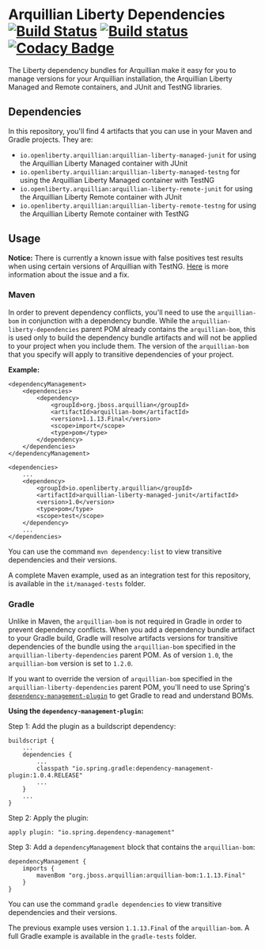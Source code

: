 # Arquillian Liberty Dependencies [![Build Status](https://travis-ci.org/WASdev/arquillian-liberty-dependencies.svg?branch=master)](https://travis-ci.org/WASdev/arquillian-liberty-dependencies) [![Build status](https://ci.appveyor.com/api/projects/status/syrn0ekwwh78vb57/branch/master?svg=true)](https://ci.appveyor.com/project/wasdevb1/arquillian-liberty-dependencies/branch/master) [![Codacy Badge](https://api.codacy.com/project/badge/Grade/12d14e910ecf4cdaa341f348e39c4182)](https://www.codacy.com/app/wasdevb1/arquillian-liberty-dependencies?utm_source=github.com&amp;utm_medium=referral&amp;utm_content=WASdev/arquillian-liberty-dependencies&amp;utm_campaign=Badge_Grade)

The Liberty dependency bundles for Arquillian make it easy for you to manage versions for your Arquillian installation, the Arquillian Liberty Managed and Remote containers, and JUnit and TestNG libraries. 

## Dependencies

In this repository, you'll find 4 artifacts that you can use in your Maven and Gradle projects. They are:

- `io.openliberty.arquillian:arquillian-liberty-managed-junit` for using the Arquillian Liberty Managed container with JUnit
- `io.openliberty.arquillian:arquillian-liberty-managed-testng` for using the Arquillian Liberty Managed container with TestNG
- `io.openliberty.arquillian:arquillian-liberty-remote-junit` for using the Arquillian Liberty Remote container with JUnit
- `io.openliberty.arquillian:arquillian-liberty-remote-testng` for using the Arquillian Liberty Remote container with TestNG

## Usage

**Notice:** There is currently a known issue with false positives test results when using certain versions of Arquillian with TestNG. [Here](docs/testng-false-positives.md) is more information about the issue and a fix. 

### Maven

In order to prevent dependency conflicts, you'll need to use the `arquillian-bom` in conjunction with a dependency bundle. While the `arquillian-liberty-dependencies` parent POM already contains the `arquillian-bom`, this is used only to build the dependency bundle artifacts and will not be applied to your project when you include them. The version of the `arquillian-bom` that you specify will apply to transitive dependencies of your project. 

**Example:**

```
<dependencyManagement>
	<dependencies>
		<dependency>
			<groupId>org.jboss.arquillian</groupId>
			<artifactId>arquillian-bom</artifactId>
			<version>1.1.13.Final</version>
			<scope>import</scope>
			<type>pom</type>
		</dependency>
	</dependencies>
</dependencyManagement>

<dependencies>
	...
	<dependency>
		<groupId>io.openliberty.arquillian</groupId>
		<artifactId>arquillian-liberty-managed-junit</artifactId>
		<version>1.0</version>
		<type>pom</type>
		<scope>test</scope>
	</dependency>
	...
</dependencies>
```

You can use the command `mvn dependency:list` to view transitive dependencies and their versions.

A complete Maven example, used as an integration test for this repository, is available in the `it/managed-tests` folder. 

### Gradle

Unlike in Maven, the `arquillian-bom` is not required in Gradle in order to prevent dependency conflicts. When you add a dependency bundle artifact to your Gradle build, Gradle will resolve artifacts versions for transitive dependencies of the bundle using the `arquillian-bom` specified in the `arquillian-liberty-dependencies` parent POM. As of version `1.0`, the `arquillian-bom` version is set to `1.2.0`. 

If you want to override the version of `arquillian-bom` specified in the `arquillian-liberty-dependencies` parent POM, you'll need to use Spring's [`dependency-management-plugin`](https://spring.io/blog/2015/02/23/better-dependency-management-for-gradle) to get Gradle to read and understand BOMs. 

**Using the `dependency-management-plugin`:**

Step 1: Add the plugin as a buildscript dependency:

```
buildscript {
    ...
    dependencies {
        ...
        classpath "io.spring.gradle:dependency-management-plugin:1.0.4.RELEASE"
        ...
    }
    ...
}
```

Step 2: Apply the plugin:

```
apply plugin: "io.spring.dependency-management"
```

Step 3: Add a `dependencyManagement` block that contains the `arquillian-bom`:

```
dependencyManagement {
    imports {
        mavenBom "org.jboss.arquillian:arquillian-bom:1.1.13.Final"
    }
}
```

You can use the command `gradle dependencies` to view transitive dependencies and their versions. 

The previous example uses version `1.1.13.Final` of the `arquillian-bom`. A full Gradle example is available in the `gradle-tests` folder. 
